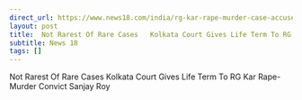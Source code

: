 ```yaml
---
direct_url: https://www.news18.com/india/rg-kar-rape-murder-case-accused-sanjay-roy-awarded-life-imprisonment-kolkata-court-verdict-quantum-of-sentence-trainee-doctor-rape-murder-9194990.html
layout: post
title:  Not Rarest Of Rare Cases   Kolkata Court Gives Life Term To RG Kar Rape-Murder Convict Sanjay Roy
subtitle: News 18
tags: []
---
```


 Not Rarest Of Rare Cases   Kolkata Court Gives Life Term To RG Kar Rape-Murder Convict Sanjay Roy
